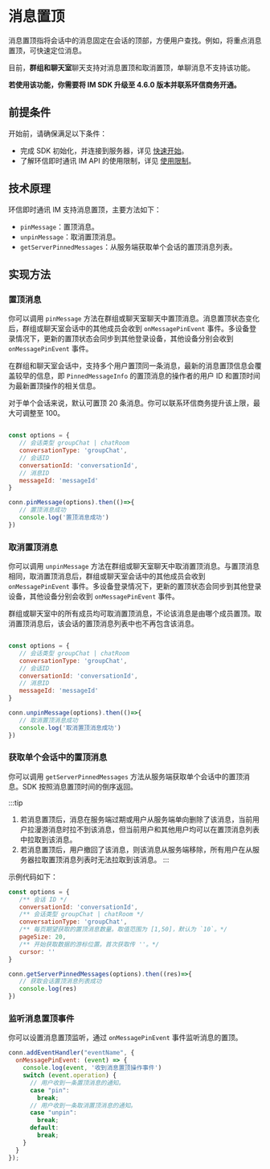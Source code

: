 # 消息置顶

消息置顶指将会话中的消息固定在会话的顶部，方便用户查找。例如，将重点消息置顶，可快速定位消息。

目前，**群组和聊天室**聊天支持对消息置顶和取消置顶，单聊消息不支持该功能。

**若使用该功能，你需要将 IM SDK 升级至 4.6.0 版本并联系环信商务开通。**

## 前提条件

开始前，请确保满足以下条件：

- 完成 SDK 初始化，并连接到服务器，详见 [快速开始](quickstart.html)。
- 了解环信即时通讯 IM API 的使用限制，详见 [使用限制](/product/limitation.html)。

## 技术原理

环信即时通讯 IM 支持消息置顶，主要方法如下：

- `pinMessage`：置顶消息。
- `unpinMessage`：取消置顶消息。
- `getServerPinnedMessages`：从服务端获取单个会话的置顶消息列表。

## 实现方法

### 置顶消息

你可以调用 `pinMessage` 方法在群组或聊天室聊天中置顶消息。消息置顶状态变化后，群组或聊天室会话中的其他成员会收到 `onMessagePinEvent` 事件。多设备登录情况下，更新的置顶状态会同步到其他登录设备，其他设备分别会收到 `onMessagePinEvent` 事件。

在群组和聊天室会话中，支持多个用户置顶同一条消息，最新的消息置顶信息会覆盖较早的信息，即 `PinnedMessageInfo` 的置顶消息的操作者的用户 ID 和置顶时间为最新置顶操作的相关信息。

对于单个会话来说，默认可置顶 20 条消息。你可以联系环信商务提升该上限，最大可调整至 100。

```javascript

const options = {
   // 会话类型 groupChat | chatRoom
   conversationType: 'groupChat',
   // 会话ID
   conversationId: 'conversationId',
   // 消息ID
   messageId: 'messageId'
}

conn.pinMessage(options).then(()=>{
   // 置顶消息成功
   console.log('置顶消息成功')
})

```

### 取消置顶消息

你可以调用 `unpinMessage` 方法在群组或聊天室聊天中取消置顶消息。与置顶消息相同，取消置顶消息后，群组或聊天室会话中的其他成员会收到 `onMessagePinEvent` 事件。多设备登录情况下，更新的置顶状态会同步到其他登录设备，其他设备分别会收到 `onMessagePinEvent` 事件。

群组或聊天室中的所有成员均可取消置顶消息，不论该消息是由哪个成员置顶。取消置顶消息后，该会话的置顶消息列表中也不再包含该消息。

```javascript

const options = {
   // 会话类型 groupChat | chatRoom
   conversationType: 'groupChat',
   // 会话ID
   conversationId: 'conversationId',
   // 消息ID
   messageId: 'messageId'
}

conn.unpinMessage(options).then(()=>{
   // 取消置顶消息成功
   console.log('取消置顶消息成功')
})

```

### 获取单个会话中的置顶消息

你可以调用 `getServerPinnedMessages` 方法从服务端获取单个会话中的置顶消息。SDK 按照消息置顶时间的倒序返回。

:::tip
1. 若消息置顶后，消息在服务端过期或用户从服务端单向删除了该消息，当前用户拉漫游消息时拉不到该消息，但当前用户和其他用户均可以在置顶消息列表中拉取到该消息。
2. 若消息置顶后，用户撤回了该消息，则该消息从服务端移除，所有用户在从服务器拉取置顶消息列表时无法拉取到该消息。
:::

示例代码如下：

```javascript
const options = {
   /** 会话 ID */
   conversationId: 'conversationId',
   /** 会话类型 groupChat | chatRoom */
   conversationType: 'groupChat',
   /** 每页期望获取的置顶消息数量。取值范围为 [1,50]，默认为 `10`。*/
   pageSize: 20,
   /** 开始获取数据的游标位置。首次获取传 ''。*/
   cursor: ''
}

conn.getServerPinnedMessages(options).then((res)=>{
   // 获取会话置顶消息列表成功
   console.log(res)
})
```

### 监听消息置顶事件

你可以设置消息置顶监听，通过 `onMessagePinEvent` 事件监听消息的置顶。

```javascript
conn.addEventHandler("eventName", {
  onMessagePinEvent: (event) => {
    console.log(event, '收到消息置顶操作事件')
    switch (event.operation) {
      // 用户收到一条置顶消息的通知。
      case "pin":
        break;
      // 用户收到一条取消置顶消息的通知。
      case "unpin":
        break;
      default:
        break;
    }
  }
});      
```


